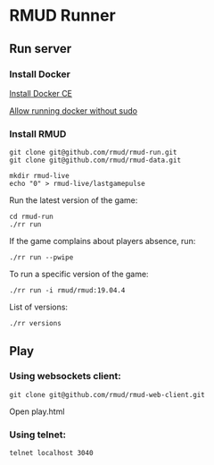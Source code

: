 # RMUD Runner

## Run server

### Install Docker

[Install Docker CE](https://docs.docker.com/install/linux/docker-ce/ubuntu/#install-docker-ce)

[Allow running docker without sudo](https://docs.docker.com/install/linux/linux-postinstall/)

### Install RMUD

```
git clone git@github.com/rmud/rmud-run.git
git clone git@github.com/rmud/rmud-data.git

mkdir rmud-live
echo "0" > rmud-live/lastgamepulse
```

Run the latest version of the game:

```
cd rmud-run
./rr run
```

If the game complains about players absence, run:

```
./rr run --pwipe
```

To run a specific version of the game:

```
./rr run -i rmud/rmud:19.04.4
```

List of versions:

```
./rr versions
```

## Play

### Using websockets client:

```
git clone git@github.com/rmud/rmud-web-client.git
```

Open play.html

### Using telnet:

```
telnet localhost 3040
```

